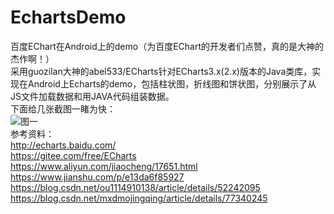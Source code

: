 # EchartsDemo
百度EChart在Android上的demo（为百度EChart的开发者们点赞，真的是大神的杰作啊！）<br>
采用guozilan大神的abel533/ECharts针对ECharts3.x(2.x)版本的Java类库，实现在Android上Echarts的demo，包括柱状图，折线图和饼状图，分别展示了从JS文件加载数据和用JAVA代码组装数据。<br>
下面给几张截图一睹为快：<br>
![图一](https://github.com/tianyalu/EchartsDemo/screenshots/1.png)<br>
参考资料：<br>
http://echarts.baidu.com/<br>
https://gitee.com/free/ECharts<br>
https://www.aliyun.com/jiaocheng/17651.html<br>
https://www.jianshu.com/p/e13da6f85927<br>
https://blog.csdn.net/ou1114910138/article/details/52242095<br>
https://blog.csdn.net/mxdmojingqing/article/details/77340245<br>
